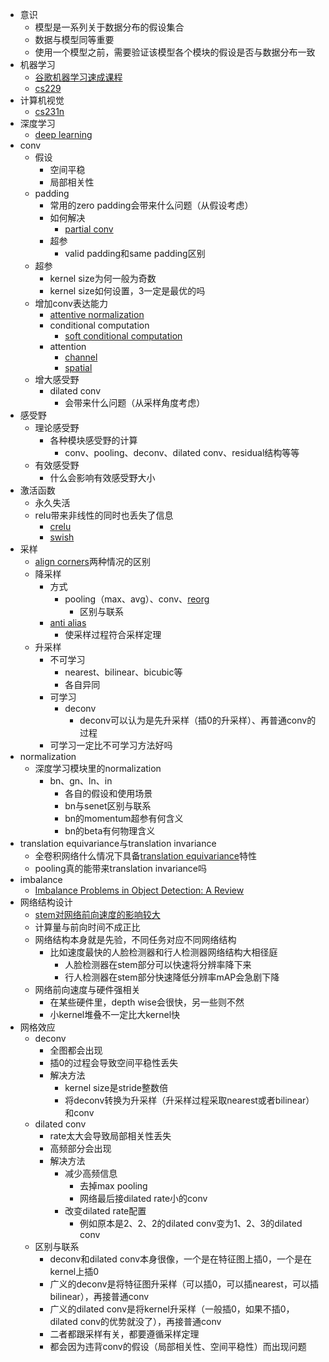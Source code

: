 - 意识
  - 模型是一系列关于数据分布的假设集合
  - 数据与模型同等重要
  - 使用一个模型之前，需要验证该模型各个模块的假设是否与数据分布一致
- 机器学习
  - [谷歌机器学习速成课程](https://developers.google.com/machine-learning/crash-course/?hl=zh-CN)
  - [cs229](http://cs229.stanford.edu/)
- 计算机视觉
  - [cs231n](http://cs231n.stanford.edu/)
- 深度学习
  - [deep learning](http://www.deeplearningbook.org/)
- conv
  - 假设
    - 空间平稳
    - 局部相关性
  - padding
    - 常用的zero padding会带来什么问题（从假设考虑）
    - 如何解决
      - [partial conv](https://arxiv.org/abs/1811.11718)
    - 超参
      - valid padding和same padding区别
  - 超参
    - kernel size为何一般为奇数
    - kernel size如何设置，3一定是最优的吗
  - 增加conv表达能力
    - [attentive normalization](https://arxiv.org/abs/1908.01259)
    - conditional computation
      - [soft conditional computation](https://arxiv.org/abs/1904.04971)
    - attention
      - [channel](https://arxiv.org/abs/1709.01507)
      - [spatial](https://arxiv.org/abs/1807.06521)
  - 增大感受野
    - dilated conv
      - 会带来什么问题（从采样角度考虑）
- 感受野
  - 理论感受野
    - 各种模块感受野的计算
      - conv、pooling、deconv、dilated conv、residual结构等等
  - 有效感受野
    - 什么会影响有效感受野大小
- 激活函数
  - 永久失活
  - relu带来非线性的同时也丢失了信息
    - [crelu](https://arxiv.org/abs/1603.05201)
    - [swish](https://arxiv.org/abs/1710.05941)
- 采样
  - [align corners](https://github.com/pytorch/pytorch/blob/master/torch/nn/modules/upsampling.py)两种情况的区别
  - 降采样
    - 方式
      - pooling（max、avg）、conv、[reorg](https://github.com/pjreddie/darknet/blob/master/src/rnn_layer.c)
        - 区别与联系
    - [anti alias](https://arxiv.org/abs/1904.11486)
      - 使采样过程符合采样定理
  - 升采样
    - 不可学习
      - nearest、bilinear、bicubic等
      - 各自异同
    - 可学习
      - deconv
        - deconv可以认为是先升采样（插0的升采样）、再普通conv的过程
    - 可学习一定比不可学习方法好吗
- normalization
  - 深度学习模块里的normalization
    - bn、gn、ln、in
      - 各自的假设和使用场景
      - bn与senet区别与联系
      - bn的momentum超参有何含义
      - bn的beta有何物理含义
- translation equivariance与translation invariance
  - 全卷积网络什么情况下具备[translation equivariance](https://arxiv.org/abs/1805.01217)特性
  - pooling真的能带来translation invariance吗
- imbalance
  - [Imbalance Problems in Object Detection: A Review](https://arxiv.org/abs/1909.00169)
- 网络结构设计
  - [stem对网络前向速度的影响较大](https://arxiv.org/abs/1708.05234)
  - 计算量与前向时间不成正比
  - 网络结构本身就是先验，不同任务对应不同网络结构
    - 比如速度最快的人脸检测器和行人检测器网络结构大相径庭
      - 人脸检测器在stem部分可以快速将分辨率降下来
      - 行人检测器在stem部分快速降低分辨率mAP会急剧下降
  - 网络前向速度与硬件强相关
    - 在某些硬件里，depth wise会很快，另一些则不然
    - 小kernel堆叠不一定比大kernel快
- 网格效应
  - deconv
    - 全图都会出现
    - 插0的过程会导致空间平稳性丢失
    - 解决方法
      - kernel size是stride整数倍
      - 将deconv转换为升采样（升采样过程采取nearest或者bilinear）和conv
  - dilated conv
    - rate太大会导致局部相关性丢失
    - 高频部分会出现
    - 解决方法
      - 减少高频信息
        - 去掉max pooling
        - 网络最后接dilated rate小的conv
      - 改变dilated rate配置
        - 例如原本是2、2、2的dilated conv变为1、2、3的dilated conv
  - 区别与联系
    - deconv和dilated conv本身很像，一个是在特征图上插0，一个是在kernel上插0
    - 广义的deconv是将特征图升采样（可以插0，可以插nearest，可以插bilinear），再接普通conv
    - 广义的dilated conv是将kernel升采样（一般插0，如果不插0，dilated conv的优势就没了），再接普通conv
    - 二者都跟采样有关，都要遵循采样定理
    - 都会因为违背conv的假设（局部相关性、空间平稳性）而出现问题
